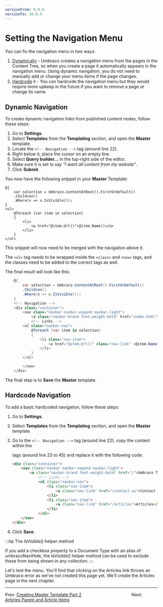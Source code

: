 ```yaml
---
versionFrom: 9.0.0
versionTo: 10.0.0
---
```

# Setting the Navigation Menu

You can fix the navigation menu in two ways:

1. [Dynamically](#dynamic-navigation) - Umbraco creates a navigation menu from the pages in the Content Tree, so when you create a page it automatically appears in the navigation menu. Using dynamic navigation, you do not need to manually add or change your menu items if the page changes.
2. [Hardcode](#hardcode-navigation) it - You can hardcode the navigation menu but they would require more upkeep in the future if you  want to remove a page or change its name.

## Dynamic Navigation

To create dynamic navigation links from published content nodes, follow these steps:

1. Go to **Settings**.
2. Select **Templates** from the **Templating** section, and open the **Master** template.
3. Locate the `<!-- Navigation -->` tag (around line 22).
4. Right below it, place the cursor on an empty line.
5. Select **Query builder...** in the top-right side of the editor.
6. Make sure it is set to say *"I want all content from my website"*.
7. Click **Submit**.

You now have the following snippet in your **Master** Template:

```
@{
	var selection = Umbraco.ContentAtRoot().FirstOrDefault()
    .Children()
    .Where(x => x.IsVisible());
}
<ul>
	@foreach (var item in selection)
	{
		<li>
			<a href="@item.Url()">@item.Name()</a>
		</li>
	}
</ul>
```

This snippet will now need to be merged with the navigation above it.

The `<ul>` tag needs to be wrapped inside the `<class>` and `<nav>` tags, and the classes need to be added to the correct tags as well.

The final result will look like this:

```csharp
    @{
        var selection = Umbraco.ContentAtRoot().FirstOrDefault()
        .Children()
        .Where(x => x.IsVisible());
    }
    <!-- Navigation -->
    <div class="container">
        <nav class="navbar navbar-expand navbar-light">
            <a class="navbar-brand font-weight-bold" href="index.html">UmbracoTV</a>
            <!-- Links -->
        <ul class="navbar-nav">
            @foreach (var item in selection)
            {
                <li class="nav-item">
                    <a href="@item.Url()" class="nav-link" >@item.Name()</a>
                </li>
            }
        </ul>

        </nav>
    </div>
```

The final step is to **Save** the **Master** template.

## Hardcode Navigation

To add a basic hardcoded navigation, follow these steps:

1. Go to **Settings**.
2. Select **Templates** from the **Templating** section, and open the **Master** template.
3. Go to the `<!-- Navigation -->` tag (around line 22), copy the content within the <div> tags (around line 23 to 45) and replace it with the following code:

    ```html
    <div class="container">
		<nav class="navbar navbar-expand navbar-light">
			<a class="navbar-brand font-weight-bold" href="/">Umbraco TV</a>
				<!-- Links -->
				<ul class="navbar-nav">
					<li class="nav-item">
					    <a class="nav-link" href="/contact-us">Contact Us</a>
					</li>
					<li class="nav-item">
					    <a class="nav-link" href="/articles">Articles</a>
                    </li>
				</ul>
		</nav>
	</div>
    ```

4. Click **Save**.

:::tip The IsVisible() helper method

If you add a checkbox property to a Document Type with an alias of umbracoNaviHide, the IsVisible() helper method can be used to exclude these from being shown in any collection.
:::

Let's test the menu. You'll find that clicking on the Articles link throws an Umbraco error as we've not created this page yet. We'll create the Articles page in the next chapter.

---

Prev: [Creating Master Template Part 2](../Creating-Master-Template-Part-2)  &emsp; &emsp; &emsp; &emsp; &emsp; &emsp; &emsp; &emsp; &emsp; Next: [Articles Parent and Article Items](../Articles-Parent-and-Article-Items)
